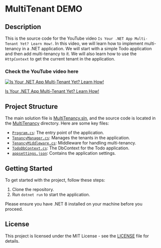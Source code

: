 # MultiTenant DEMO

## Description

This is the source code for the YouTube video `Is Your .NET App Multi-Tenant Yet? Learn How!`. In this video, we will learn how to implement multi-tenancy in a .NET application. We will start with a simple Todo application and then add multi-tenancy to it. We will also learn how to use the `HttpContext` to get the current tenant in the application.

### Check the YouTube video here

[![Is Your .NET App Multi-Tenant Yet? Learn How!](https://i9.ytimg.com/vi/gHfSB0LFs4U/mqdefault.jpg?v=659af3cc&sqp=CJjv9KwG&rs=AOn4CLDVLQqYYrwFflZrfXvJjWaJAA8v8A)](https://www.youtube.com/watch?v=gHfSB0LFs4U)

[Is Your .NET App Multi-Tenant Yet? Learn How!](https://www.youtube.com/watch?v=gHfSB0LFs4U)

## Project Structure

The main solution file is [MultiTenancy.sln](MultiTenancy/MultiTenancy.sln), and the source code is located in the [MultiTenancy](MultiTenancy/MultiTenancy) directory. Here are some key files:

- [`Program.cs`](MultiTenancy/MultiTenancy/Program.cs): The entry point of the application.
- [`TenancyManager.cs`](MultiTenancy/MultiTenancy/TenancyManager.cs): Manages the tenants in the application.
- [`TenancyMiddleware.cs`](MultiTenancy/MultiTenancy/TenancyMiddleware.cs): Middleware for handling multi-tenancy.
- [`TodoDbContext.cs`](MultiTenancy/MultiTenancy/TodoDbContext.cs): The DbContext for the Todo application.
- [`appsettings.json`](MultiTenancy/MultiTenancy/appsettings.json): Contains the application settings.

## Getting Started

To get started with the project, follow these steps:

1. Clone the repository.
2. Run `dotnet run` to start the application.

Please ensure you have .NET 8 installed on your machine before you proceed.

## License

This project is licensed under the MIT License - see the [LICENSE](LICENSE) file for details.